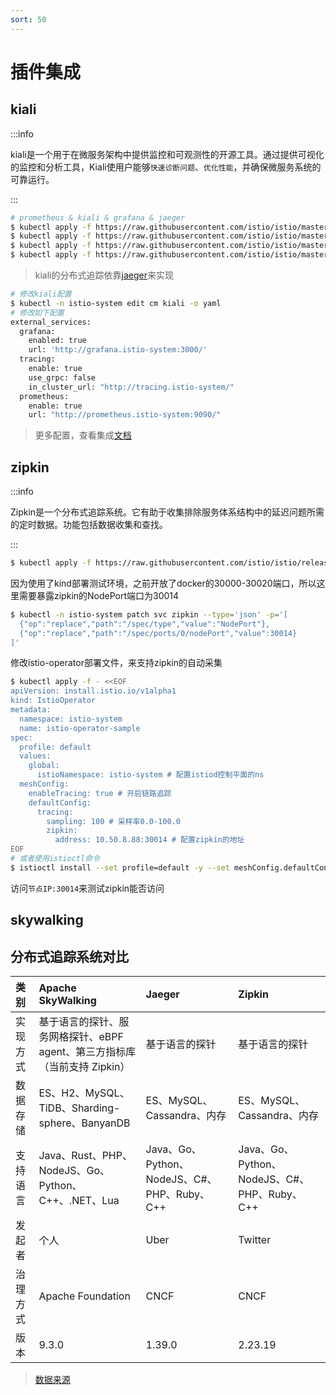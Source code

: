 ```yaml
---
sort: 50
---
```

# 插件集成

## kiali

:::info

kiali是一个用于在微服务架构中提供监控和可观测性的开源工具。通过提供可视化的监控和分析工具，Kiali使用户能够`快速诊断问题`、`优化性能`，并确保微服务系统的可靠运行。

:::

```bash
# prometheus & kiali & grafana & jaeger
$ kubectl apply -f https://raw.githubusercontent.com/istio/istio/master/samples/addons/prometheus.yaml
$ kubectl apply -f https://raw.githubusercontent.com/istio/istio/master/samples/addons/grafana.yaml
$ kubectl apply -f https://raw.githubusercontent.com/istio/istio/master/samples/addons/jaeger.yaml
$ kubectl apply -f https://raw.githubusercontent.com/istio/istio/master/samples/addons/kiali.yaml
```

> kiali的分布式追踪依靠[jaeger](https://www.jaegertracing.io/)来实现

```bash
# 修改kiali配置
$ kubectl -n istio-system edit cm kiali -o yaml
# 修改如下配置
external_services:
  grafana:
    enabled: true
    url: 'http://grafana.istio-system:3000/'
  tracing:
    enable: true
    use_grpc: false
    in_cluster_url: "http://tracing.istio-system/"
  prometheus:
    enable: true
    url: "http://prometheus.istio-system:9090/"
```

> 更多配置，查看集成[文档](https://kiali.io/docs/configuration/p8s-jaeger-grafana/)

## zipkin

:::info

Zipkin是一个分布式追踪系统。它有助于收集排除服务体系结构中的延迟问题所需的定时数据。功能包括数据收集和查找。

:::

```bash
$ kubectl apply -f https://raw.githubusercontent.com/istio/istio/release-1.20/samples/addons/extras/zipkin.yaml
```

因为使用了kind部署测试环境，之前开放了docker的30000-30020端口，所以这里需要暴露zipkin的NodePort端口为30014

```bash
$ kubectl -n istio-system patch svc zipkin --type='json' -p='[
  {"op":"replace","path":"/spec/type","value":"NodePort"},
  {"op":"replace","path":"/spec/ports/0/nodePort","value":30014}
]'
```

修改istio-operator部署文件，来支持zipkin的自动采集

```bash
$ kubectl apply -f - <<EOF
apiVersion: install.istio.io/v1alpha1
kind: IstioOperator
metadata:
  namespace: istio-system
  name: istio-operator-sample
spec:
  profile: default
  values:
    global:
      istioNamespace: istio-system # 配置istiod控制平面的ns
  meshConfig:
    enableTracing: true # 开启链路追踪
    defaultConfig: 
      tracing:
        sampling: 100 # 采样率0.0-100.0
        zipkin:
          address: 10.50.8.88:30014 # 配置zipkin的地址
EOF
# 或者使用istioctl命令
$ istioctl install --set profile=default -y --set meshConfig.defaultConfig.tracing.zipkin.address=10.50.8.88:30014 --set meshConfig.enableTracing=true --set meshConfig.defaultConfig.tracing.sampling=100
```

访问`节点IP:30014`来测试zipkin能否访问



## skywalking



## 分布式追踪系统对比

| 类别     | Apache SkyWalking                                            | Jaeger                                       | Zipkin                                       |
| :------- | :----------------------------------------------------------- | :------------------------------------------- | :------------------------------------------- |
| 实现方式 | 基于语言的探针、服务网格探针、eBPF agent、第三方指标库（当前支持 Zipkin） | 基于语言的探针                               | 基于语言的探针                               |
| 数据存储 | ES、H2、MySQL、TiDB、Sharding-sphere、BanyanDB               | ES、MySQL、Cassandra、内存                   | ES、MySQL、Cassandra、内存                   |
| 支持语言 | Java、Rust、PHP、NodeJS、Go、Python、C++、.NET、Lua          | Java、Go、Python、NodeJS、C#、PHP、Ruby、C++ | Java、Go、Python、NodeJS、C#、PHP、Ruby、C++ |
| 发起者   | 个人                                                         | Uber                                         | Twitter                                      |
| 治理方式 | Apache Foundation                                            | CNCF                                         | CNCF                                         |
| 版本     | 9.3.0                                                        | 1.39.0                                       | 2.23.19                                      |

> [数据来源](https://skywalking.apache.org/zh/how-to-use-skywalking-for-distributed-tracing-in-istio/)
